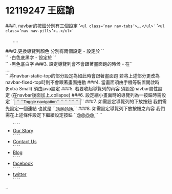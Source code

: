 # 12119247 王庭諭

###1.	navbar的按鈕分別有三個設定
‵`<ul class=’nav nav-tabs’>….</ul>‵`
‵`<ul class=’nav nav-pills’>….</ul>‵`
<ul class=’nav nav-navbar-nav navbar-right’>….</ul>
###2.更換導覽列顏色 分別有兩個設定
- 設定於 ``<div class=’container navbar navbar-default’>`` -白色底黑字
- 設定於 ``<div class=’container navbar navbar-inverse’>`` -黑色底白字
###3.	設定導覽列會不會跟著畫面跑的時候
- 在``<div class=’navbar navbar-default navbar-static-top’>….</div>``
將navbar-static-top的部分設定為如此時會跟著畫面跑
若將上述部分更改為navbar-fixed-top時則不會跟著畫面捲動
###4.	當畫面須由手機等裝置開啟時(Extra Small) 須由java設定
###5.	若要收起導覽列的內容 須設定navbar屬性設定 (在navbar後面加上.collapse)
###6.	設定縮小畫面時的導覽列為一按鈕時需設定
``<button type=’button’ class=’navbar-toggle’>``
 ``<span class=’sr-only’>Toggle navigation</span>``
`` <span class=’icon-bar’></span>``
 ``<span class=’icon-bar’></span>``
``</button>``
###7.	如需設定導覽列的下放按鈕
我們需先設定一個連結 也就是
``<a href=’#’>@@@@ <span class=’caret’></span></a>``
###8.	如需設定導覽列下放按鈕之內容
我們需在上述條件設定下繼續設定按鈕
``<a href=’#’>@@@@ <span class=’caret’></span></a>``
``<ul>``
 ``<li><a href=’story.html>Our Story</a></li>``
 ``<li><a href=’contact.html>Contact Us</a></li>``
 ``<li><a href=’/blog>Blog</a></li>``
 ``<li><a href=’臉書連結>facebook</a></li>``
 ``<li><a href=’推特連結>twitter</a></li>``
``</ul> ``
